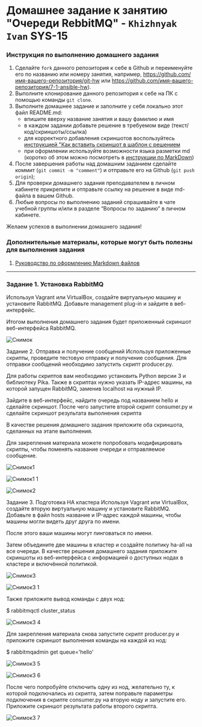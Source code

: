 # Домашнее задание к занятию "Очереди RebbitMQ" - `Khizhnyak Ivan` SYS-15


### Инструкция по выполнению домашнего задания

   1. Сделайте `fork` данного репозитория к себе в Github и переименуйте его по названию или номеру занятия, например, https://github.com/имя-вашего-репозитория/git-hw или  https://github.com/имя-вашего-репозитория/7-1-ansible-hw).
   2. Выполните клонирование данного репозитория к себе на ПК с помощью команды `git clone`.
   3. Выполните домашнее задание и заполните у себя локально этот файл README.md:
      - впишите вверху название занятия и вашу фамилию и имя
      - в каждом задании добавьте решение в требуемом виде (текст/код/скриншоты/ссылка)
      - для корректного добавления скриншотов воспользуйтесь [инструкцией "Как вставить скриншот в шаблон с решением](https://github.com/netology-code/sys-pattern-homework/blob/main/screen-instruction.md)
      - при оформлении используйте возможности языка разметки md (коротко об этом можно посмотреть в [инструкции  по MarkDown](https://github.com/netology-code/sys-pattern-homework/blob/main/md-instruction.md))
   4. После завершения работы над домашним заданием сделайте коммит (`git commit -m "comment"`) и отправьте его на Github (`git push origin`);
   5. Для проверки домашнего задания преподавателем в личном кабинете прикрепите и отправьте ссылку на решение в виде md-файла в вашем Github.
   6. Любые вопросы по выполнению заданий спрашивайте в чате учебной группы и/или в разделе “Вопросы по заданию” в личном кабинете.
   
Желаем успехов в выполнении домашнего задания!
   
### Дополнительные материалы, которые могут быть полезны для выполнения задания

1. [Руководство по оформлению Markdown файлов](https://gist.github.com/Jekins/2bf2d0638163f1294637#Code)

---

### Задание 1. Установка RabbitMQ
Используя Vagrant или VirtualBox, создайте виртуальную машину и установите RabbitMQ. Добавьте management plug-in и зайдите в веб-интерфейс.

Итогом выполнения домашнего задания будет приложенный скриншот веб-интерфейса RabbitMQ.


![Снимок](https://github.com/N1R3/--RebbitMQ-SYS-15/assets/119298019/11f26256-20a2-4e3d-b78f-af7758465ea3)


Задание 2. Отправка и получение сообщений
Используя приложенные скрипты, проведите тестовую отправку и получение сообщения. Для отправки сообщений необходимо запустить скрипт producer.py.

Для работы скриптов вам необходимо установить Python версии 3 и библиотеку Pika. Также в скриптах нужно указать IP-адрес машины, на которой запущен RabbitMQ, заменив localhost на нужный IP.

Зайдите в веб-интерфейс, найдите очередь под названием hello и сделайте скриншот. После чего запустите второй скрипт consumer.py и сделайте скриншот результата выполнения скрипта

В качестве решения домашнего задания приложите оба скриншота, сделанных на этапе выполнения.

Для закрепления материала можете попробовать модифицировать скрипты, чтобы поменять название очереди и отправляемое сообщение.

![Снимок1](https://github.com/N1R3/--RebbitMQ-SYS-15/assets/119298019/4f8187bc-f5cf-4b40-bff4-22c32e436893)

![Снимок1 1](https://github.com/N1R3/--RebbitMQ-SYS-15/assets/119298019/88ef5724-3092-4bb5-a0ec-a5b5c120ef2d)

![Снимок2](https://github.com/N1R3/--RebbitMQ-SYS-15/assets/119298019/71cb5ab5-8c74-4397-ae1f-88233a30b2cf)

Задание 3. Подготовка HA кластера
Используя Vagrant или VirtualBox, создайте вторую виртуальную машину и установите RabbitMQ. Добавьте в файл hosts название и IP-адрес каждой машины, чтобы машины могли видеть друг друга по имени.

После этого ваши машины могут пинговаться по имени.

Затем объедините две машины в кластер и создайте политику ha-all на все очереди.
В качестве решения домашнего задания приложите скриншоты из веб-интерфейса с информацией о доступных нодах в кластере и включённой политикой.

![Снимок3](https://github.com/N1R3/--RebbitMQ-SYS-15/assets/119298019/560709f8-df56-4f40-af70-f6be0f6db31e)

![Снимок3 1](https://github.com/N1R3/--RebbitMQ-SYS-15/assets/119298019/7992e417-2073-4f51-bb53-a1b912c166f7)

Также приложите вывод команды с двух нод:

$ rabbitmqctl cluster_status
      
![Снимок3 4](https://github.com/N1R3/--RebbitMQ-SYS-15/assets/119298019/9ad9559c-f153-4896-8f28-7a0b385df7bc)

Для закрепления материала снова запустите скрипт producer.py и приложите скриншот выполнения команды на каждой из нод:

$ rabbitmqadmin get queue='hello'

![Снимок3 5](https://github.com/N1R3/--RebbitMQ-SYS-15/assets/119298019/91c43d29-4a9d-4b08-b261-a260fb466329)

![Снимок3 6](https://github.com/N1R3/--RebbitMQ-SYS-15/assets/119298019/60140237-6a0a-430c-a54f-e86bb2c9879f)

После чего попробуйте отключить одну из нод, желательно ту, к которой подключались из скрипта, затем поправьте параметры подключения в скрипте consumer.py на вторую ноду и запустите его.
Приложите скриншот результата работы второго скрипта.

![Снимок3 7](https://github.com/N1R3/--RebbitMQ-SYS-15/assets/119298019/8ea07a91-2ac7-4e15-b7c8-5f0c90d3a5d6)


